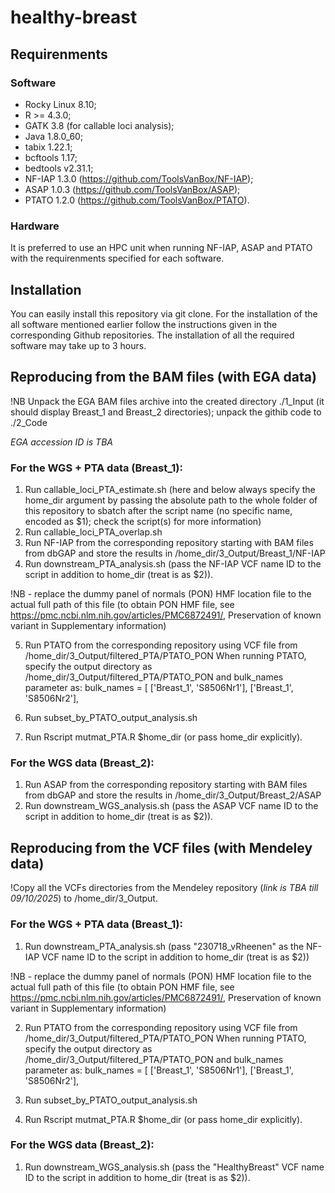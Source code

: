 # healthy-breast

## Requirenments

### Software

- Rocky Linux 8.10;
- R >= 4.3.0;
- GATK 3.8 (for callable loci analysis);
- Java 1.8.0_60;
- tabix 1.22.1;
- bcftools 1.17;
- bedtools v2.31.1;
- NF-IAP 1.3.0 (https://github.com/ToolsVanBox/NF-IAP);
- ASAP 1.0.3 (https://github.com/ToolsVanBox/ASAP);
- PTATO 1.2.0 (https://github.com/ToolsVanBox/PTATO).

### Hardware
It is preferred to use an HPC unit when running NF-IAP, ASAP and PTATO with the requirenments specified for each software.

## Installation

You can easily install this repository via git clone. For the installation of the all software mentioned earlier follow the instructions given in the corresponding Github repositories. The installation of all the required software may take up to 3 hours.

## Reproducing from the BAM files (with EGA data)

!NB Unpack the EGA BAM files archive into the created directory ./1_Input (it should display Breast_1 and Breast_2 directories); unpack the githib code to ./2_Code

*EGA accession ID is TBA*

### For the WGS + PTA data (Breast_1):

1. Run callable_loci_PTA_estimate.sh (here and below always specify the home_dir argument by passing the absolute path to the whole folder of this repository to sbatch after the script name (no specific name, encoded as $1); check the script(s) for more information)
2. Run callable_loci_PTA_overlap.sh
3. Run NF-IAP from the corresponding repository starting with BAM files from dbGAP and store the results in /home_dir/3_Output/Breast_1/NF-IAP
4. Run downstream_PTA_analysis.sh (pass the NF-IAP VCF name ID to the script in addition to home_dir (treat is as $2)). 

!NB - replace the dummy panel of normals (PON) HMF location file to the actual full path of this file (to obtain PON HMF file, see https://pmc.ncbi.nlm.nih.gov/articles/PMC6872491/, Preservation of known variant in Supplementary information)

5. Run PTATO from the corresponding repository using VCF file from /home_dir/3_Output/filtered_PTA/PTATO_PON
   When running PTATO, specify the output directory as /home_dir/3_Output/filtered_PTA/PTATO_PON and bulk_names parameter as:
   bulk_names = [
    ['Breast_1', 'S8506Nr1'],
    ['Breast_1', 'S8506Nr2'],
   
6. Run subset_by_PTATO_output_analysis.sh
7. Run Rscript mutmat_PTA.R $home_dir (or pass home_dir explicitly).

### For the WGS data (Breast_2):

1. Run ASAP from the corresponding repository starting with BAM files from dbGAP and store the results in /home_dir/3_Output/Breast_2/ASAP
2. Run downstream_WGS_analysis.sh (pass the ASAP VCF name ID to the script in addition to home_dir (treat is as $2)).

## Reproducing from the VCF files (with Mendeley data)

!Copy all the VCFs directories from the Mendeley repository (*link is TBA till 09/10/2025*) to /home_dir/3_Output.

### For the WGS + PTA data (Breast_1): 

1. Run downstream_PTA_analysis.sh (pass "230718_vRheenen" as the NF-IAP VCF name ID to the script in addition to home_dir (treat is as $2))

!NB - replace the dummy panel of normals (PON) HMF location file to the actual full path of this file (to obtain PON HMF file, see https://pmc.ncbi.nlm.nih.gov/articles/PMC6872491/, Preservation of known variant in Supplementary information)

2. Run PTATO from the corresponding repository using VCF file from /home_dir/3_Output/filtered_PTA/PTATO_PON
   When running PTATO, specify the output directory as /home_dir/3_Output/filtered_PTA/PTATO_PON and bulk_names parameter as:
   bulk_names = [
    ['Breast_1', 'S8506Nr1'],
    ['Breast_1', 'S8506Nr2'],
   
3. Run subset_by_PTATO_output_analysis.sh
4. Run Rscript mutmat_PTA.R $home_dir (or pass home_dir explicitly).

### For the WGS data (Breast_2):

1. Run downstream_WGS_analysis.sh (pass the "HealthyBreast" VCF name ID to the script in addition to home_dir (treat is as $2)).
